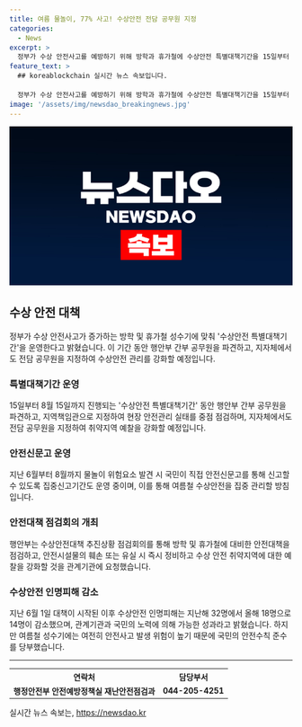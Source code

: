 ```yaml
---
title: 여름 물놀이, 77% 사고! 수상안전 전담 공무원 지정
categories:
  - News
excerpt: >
  정부가 수상 안전사고를 예방하기 위해 방학과 휴가철에 수상안전 특별대책기간을 15일부터 8월 15일까지 운영한다. 행정안전부는 관계기관과 협력하여 수상안전대책 추진을 강화하며, 특히 물놀이 인명사고 예방을 위해 안전신문고 운영과 안전관리를 강조하고 있다. 또한, 휴양지에서의 안전 수칙 준수와 각종 안전시설물의 유지에도 주목하고 있다. 또한, 수상안전 관리대책을 강조하며, 국민들에게 안전수칙 준수를 당부하고 있다.
feature_text: >
  ## koreablockchain 실시간 뉴스 속보입니다.

  정부가 수상 안전사고를 예방하기 위해 방학과 휴가철에 수상안전 특별대책기간을 15일부터 8월 15일까지 운영한다. 행정안전부는 관계기관과 협력하여 수상안전대책 추진을 강화하며, 특히 물놀이 인명사고 예방을 위해 안전신문고 운영과 안전관리를 강조하고 있다. 또한, 휴양지에서의 안전 수칙 준수와 각종 안전시설물의 유지에도 주목하고 있다. 또한, 수상안전 관리대책을 강조하며, 국민들에게 안전수칙 준수를 당부하고 있다.
image: '/assets/img/newsdao_breakingnews.jpg'
---
```


<p><img src="/assets/img/newsdao_breakingnews.jpg" alt="koreablockchain 속보" /></p>

<h2 data-ke-size="size26">수상 안전 대책</h2>

<p data-ke-size="size16">정부가 수상 안전사고가 증가하는 방학 및 휴가철 성수기에 맞춰 '수상안전 특별대책기간'을 운영한다고 밝혔습니다. 이 기간 동안 행안부 간부 공무원을 파견하고, 지자체에서도 전담 공무원을 지정하여 수상안전 관리를 강화할 예정입니다.</p>

<h3>특별대책기간 운영</h3>

<p data-ke-size="size16">15일부터 8월 15일까지 진행되는 '수상안전 특별대책기간' 동안 행안부 간부 공무원을 파견하고, 지역책임관으로 지정하여 현장 안전관리 실태를 중점 점검하며, 지자체에서도 전담 공무원을 지정하여 취약지역 예찰을 강화할 예정입니다.</p>

<h3>안전신문고 운영</h3>

<p data-ke-size="size16">지난 6월부터 8월까지 물놀이 위험요소 발견 시 국민이 직접 안전신문고를 통해 신고할 수 있도록 집중신고기간도 운영 중이며, 이를 통해 여름철 수상안전을 집중 관리할 방침입니다.</p>

<h3>안전대책 점검회의 개최</h3>

<p data-ke-size="size16">행안부는 수상안전대책 추진상황 점검회의를 통해 방학 및 휴가철에 대비한 안전대책을 점검하고, 안전시설물의 훼손 또는 유실 시 즉시 정비하고 수상 안전 취약지역에 대한 예찰을 강화할 것을 관계기관에 요청했습니다.</p>

<h3>수상안전 인명피해 감소</h3>

<p data-ke-size="size16">지난 6월 1일 대책이 시작된 이후 수상안전 인명피해는 지난해 32명에서 올해 18명으로 14명이 감소했으며, 관계기관과 국민의 노력에 의해 가능한 성과라고 밝혔습니다. 하지만 여름철 성수기에는 여전히 안전사고 발생 위험이 높기 때문에 국민의 안전수칙 준수를 당부했습니다.</p>

<hr>

<table>
  <tr>
    <th>연락처</th>
    <th>담당부서</th>
  </tr>
  <tr>
    <td style="text-align: center; height: 17px;"><b>행정안전부 안전예방정책실 재난안전점검과</b></td>
    <td style="text-align: center; height: 17px;"><b>044-205-4251</b></td>
  </tr>
</table>
실시간 뉴스 속보는, <a href="https://newsdao.kr" rel="dofollow">https://newsdao.kr</a>


